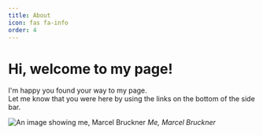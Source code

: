 ```yaml
---
title: About
icon: fas fa-info
order: 4
---
```


# Hi, welcome to my page!

I'm happy you found your way to my page.  
Let me know that you were here by using the links on the bottom of the side bar.

![An image showing me, Marcel Bruckner](/me.jpg)
_Me, Marcel Bruckner_